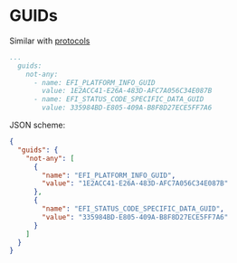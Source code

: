 # GUIDs

Similar with [protocols](./protocols.md)

```yaml
...
  guids:
    not-any:
      - name: EFI_PLATFORM_INFO_GUID
        value: 1E2ACC41-E26A-483D-AFC7A056C34E087B
      - name: EFI_STATUS_CODE_SPECIFIC_DATA_GUID
        value: 335984BD-E805-409A-B8F8D27ECE5FF7A6
```

JSON scheme:

```json
{
  "guids": {
    "not-any": [
      {
        "name": "EFI_PLATFORM_INFO_GUID",
        "value": "1E2ACC41-E26A-483D-AFC7A056C34E087B"
      },
      {
        "name": "EFI_STATUS_CODE_SPECIFIC_DATA_GUID",
        "value": "335984BD-E805-409A-B8F8D27ECE5FF7A6"
      }
    ]
  }
}
```
